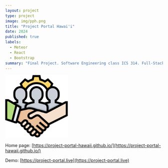 ```yaml
---
layout: project
type: project
image: img/pph.png
title: "Project Portal Hawai'i"
date: 2024
published: true
labels:
  - Meteor
  - React
  - Bootstrap
summary: "Final Project. Software Engineering class ICS 314. Full-Stack web application for project collection, proposal, and showcase."
---
```

<img width="200px" class="rounded float-start pe-4" src="../img/pph.png">

Home page:
[https://project-portal-hawaii.github.io/](https://project-portal-hawaii.github.io/)

Demo:
[https://project-portal.live](https://project-portal.live)





















[]()